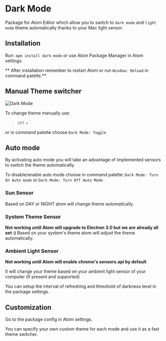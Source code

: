 # Dark Mode

Package for Atom Editor which allow you to switch to `dark mode` and `light mode` theme automatically thanks to your Mac light sensor.

## Installation
Run: `apm install dark-mode` or use Atom Package Manager in Atom settings.

** After installation remember to restart Atom or run `Window: Reload` in command palette.**

## Manual Theme switcher
![Dark Mode](https://raw.githubusercontent.com/Exelord/dark-mode/master/DarkMode640.gif)

To change theme manually use:
> ctrl + \`

or in command palette choose `Dark Mode: Toggle`

## Auto mode
By activating auto mode you will take an advantage of implemented sensors to switch the theme automatically.

To disable/enable auto mode choose in command palette:
`Dark Mode: Turn On Auto mode` or `Dark Mode: Turn Off Auto Mode`

### Sun Sensor
Based on DAY or NIGHT atom will change theme automatically.

### System Theme Sensor
**Not working until Atom will upgrade to Electron 3.0 but we are already all set :)**
Based on your system's theme atom will adjust the theme automatically.

### Ambient Light Sensor
**Not working until Atom will enable chrome's sensors.api by default**

It will change your theme based on your ambient light sensor of your computer (if present and supported)

You can setup the interval of refreshing and threshold of darkness level in the package settings.

## Customization
Go to the package config in Atom settings.

You can specify your own custom theme for each mode and use it as a fast theme switcher.
